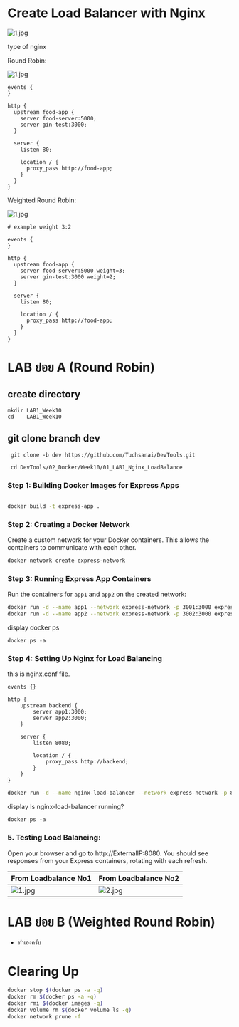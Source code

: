 # Create Load Balancer with Nginx

![1.jpg](nginx.jpg) 

type of nginx 

Round Robin:

![1.jpg](round.png) 

```
events {
}

http {
  upstream food-app {
    server food-server:5000;
    server gin-test:3000;  
  }

  server {
    listen 80;

    location / {
      proxy_pass http://food-app;
    }
  }
}
```



Weighted Round Robin:

![1.jpg](weight.png) 

```
# example weight 3:2

events {
}

http {
  upstream food-app {
    server food-server:5000 weight=3;
    server gin-test:3000 weight=2;  
  }

  server {
    listen 80;

    location / {
      proxy_pass http://food-app;
    }
  }
}
```

# LAB ย่อย A (Round Robin)

## create directory

   
    mkdir LAB1_Week10
    cd    LAB1_Week10
    

## git clone branch dev
    
    
   ```
    git clone -b dev https://github.com/Tuchsanai/DevTools.git
   ```
   
   ```   
    cd DevTools/02_Docker/Week10/01_LAB1_Nginx_LoadBalance
   ```




### Step 1: Building Docker Images for Express Apps


```bash

docker build -t express-app .

```

### Step 2: Creating a Docker Network

Create a custom network for your Docker containers. This allows the containers to communicate with each other.

```bash
docker network create express-network
```

### Step 3: Running Express App Containers

Run the containers for `app1` and `app2` on the created network:

```bash
docker run -d --name app1 --network express-network -p 3001:3000 express-app
docker run -d --name app2 --network express-network -p 3002:3000 express-app
```

display docker ps

```
docker ps -a
```

### Step 4: Setting Up Nginx for Load Balancing

this is nginx.conf file.

```
events {}

http {
    upstream backend {
        server app1:3000;
        server app2:3000;
    }

    server {
        listen 8080;

        location / {
            proxy_pass http://backend;
        }
    }
}
```

```bash
docker run -d --name nginx-load-balancer --network express-network -p 8080:8080 -v ./nginx.conf:/etc/nginx/nginx.conf:ro nginx
```

display Is nginx-load-balancer running?

```
docker ps -a
```


### 5. Testing Load Balancing:

Open your browser and go to http://ExternalIP:8080. You should see responses from your Express containers, rotating with each refresh.

| From Loadbalance No1 | From Loadbalance No2 |
|-----------|-----------|
| ![1.jpg](1.jpg) | ![2.jpg](2.jpg) |


# LAB ย่อย B (Weighted Round Robin)
- ทำเองครับ



# Clearing Up

```bash
docker stop $(docker ps -a -q)  
docker rm $(docker ps -a -q) 
docker rmi $(docker images -q) 
docker volume rm $(docker volume ls -q)  
docker network prune -f
```